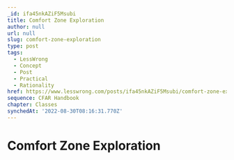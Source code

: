 ```yaml
---
_id: ifa45nkAZiF5Msubi
title: Comfort Zone Exploration
author: null
url: null
slug: comfort-zone-exploration
type: post
tags:
  - LessWrong
  - Concept
  - Post
  - Practical
  - Rationality
href: https://www.lesswrong.com/posts/ifa45nkAZiF5Msubi/comfort-zone-exploration
sequence: CFAR Handbook
chapter: Classes
synchedAt: '2022-08-30T08:16:31.770Z'
---
```

# Comfort Zone Exploration

